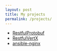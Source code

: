 ```yaml
---
layout: post
title: My projects
permalink: /projects/
---
```


* [RestfulProtobuf](http://sam6-de.github.io/RestfulProtobuf/)
* [RestfulVertX](http://sam6-de.github.io/RestfulVertX/)
* [ansible-nginx](http://sam6-de.github.io/ansible-nginx/)